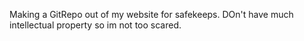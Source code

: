 Making a GitRepo out of my website for safekeeps. DOn't have much intellectual property so im not too scared.

